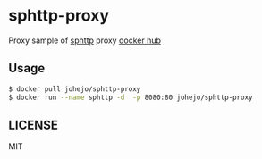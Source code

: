 # sphttp-proxy
Proxy sample of [sphttp](https://github.com/johejo/sphttp) proxy
[docker hub](https://hub.docker.com/r/johejo/sphttp-proxy/)

## Usage

```bash
$ docker pull johejo/sphttp-proxy
$ docker run --name sphttp -d  -p 8080:80 johejo/sphttp-proxy
```

## LICENSE
MIT

